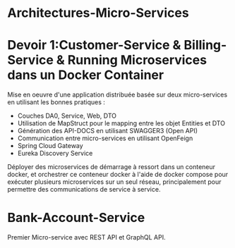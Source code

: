 # Architectures-Micro-Services
# Devoir 1:Customer-Service & Billing-Service & Running Microservices dans un Docker Container
Mise en oeuvre d'une application distribuée basée sur deux micro-services en utilisant les bonnes pratiques  :
  - Couches DA0, Service, Web, DTO
  - Utilisation de MapStruct pour le mapping entre les objet Entities et DTO
  - Génération des API-DOCS en utilisant SWAGGER3 (Open API)
  - Communication entre micro-services en utilisant OpenFeign
  - Spring Cloud Gateway
  - Eureka Discovery Service
  
Déployer des microservices de démarrage à ressort dans un conteneur docker, et orchestrer ce conteneur docker à l'aide de docker compose pour exécuter plusieurs microservices sur un seul réseau, principalement pour permettre des communications de service à service.
# Bank-Account-Service
Premier Micro-service avec REST API et GraphQL API.
